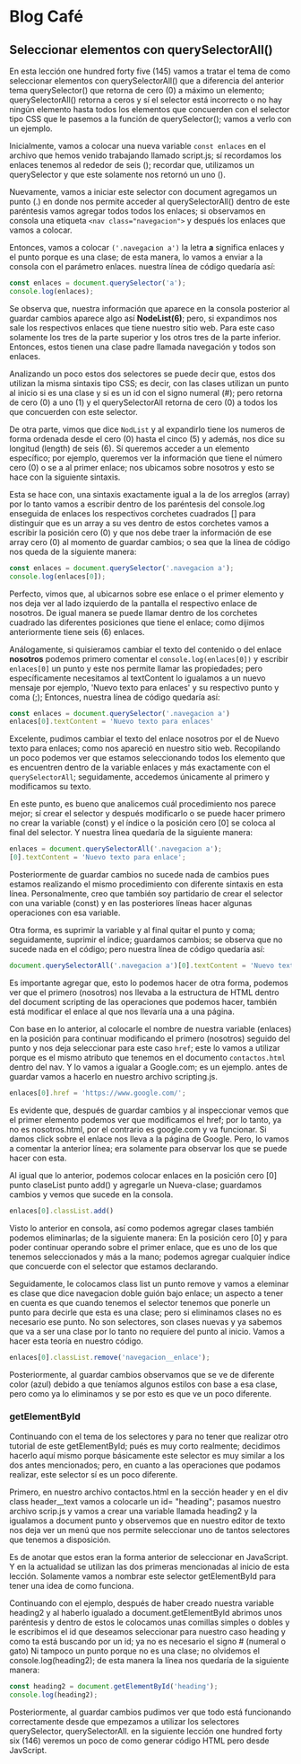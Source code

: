 # Blog Café

## Seleccionar elementos con querySelectorAll()

En esta lección one hundred forty five (145) vamos a tratar el tema de como seleccionar elementos con querySelectorAll() que a diferencia del anterior tema querySelector() que retorna de cero (0) a máximo un elemento; querySelectorAll() retorna a ceros y sí el selector está incorrecto o no hay ningún elemento hasta todos los elementos que concuerden con el selector tipo CSS que le pasemos a la función de querySelector(); vamos a verlo con un ejemplo.

Inicialmente, vamos a colocar una nueva variable `const enlaces` en el archivo que hemos venido trabajando llamado script.js; sí recordamos los enlaces tenemos al rededor de seis (); recordar que, utilizamos un querySelector y que este solamente nos retornó un uno ().

Nuevamente, vamos a iniciar este selector con document agregamos un punto (.) en donde nos permite acceder al querySelectorAll() dentro de este paréntesis vamos agregar todos todos los enlaces; si observamos en consola una etiqueta `<nav class="navegacion">` y después los enlaces que vamos a colocar.

Entonces, vamos a colocar `('.navegacion a')` la letra **a** significa enlaces y el punto porque es una clase; de esta manera, lo vamos a enviar a la consola con el parámetro enlaces. nuestra línea de código quedaría así:

```JavaScript
const enlaces = document.querySelector('a');
console.log(enlaces);
```

Se observa que, nuestra información que aparece en la consola posterior al guardar cambios aparece algo así **NodeList(6)**; pero, si expandimos nos sale los respectivos enlaces que tiene nuestro sitio web. Para este caso solamente los tres de la parte superior y los otros tres de la parte inferior. Entonces, estos tienen una clase padre llamada navegación y todos son enlaces.

Analizando un poco estos dos selectores se puede decir que, estos dos utilizan la misma sintaxis tipo CSS; es decir, con las clases utilizan un punto al inicio si es una clase y si es un id con el signo numeral (#); pero retorna de cero (0) a uno (1) y el querySelectorAll retorna de cero (0) a todos los que concuerden con este selector.

De otra parte, vimos que dice `NodList` y al expandirlo tiene los numeros de forma ordenada desde el cero (0) hasta el cinco (5) y además, nos dice su longitud (length) de seis (6). Sí queremos acceder a un elemento específico; por ejemplo, queremos ver la información que tiene el número cero (0) o se a al primer enlace; nos ubicamos sobre nosotros y esto se hace con la siguiente sintaxis.

Esta se hace con, una sintaxis exactamente igual a la de los arreglos (array) por lo tanto vamos a escribir dentro de los paréntesis del console.log enseguida de enlaces los respectivos corchetes cuadrados [] para distinguir que es un array a su ves dentro de estos corchetes vamos a escribir la posición cero (0) y que nos debe traer la información de ese array cero (0) al momento de guardar cambios; o sea que la línea de código nos queda de la siguiente manera:

```JavaScript
const enlaces = document.querySelector('.navegacion a');
console.log(enlaces[0]);
```

Perfecto, vimos que, al ubicarnos sobre ese enlace o el primer elemento y nos deja ver al lado izquierdo de la pantalla el respectivo enlace de nosotros. De igual manera se puede llamar dentro de los corchetes cuadrado las diferentes posiciones que tiene el enlace; como dijimos anteriormente tiene seis (6) enlaces.

Análogamente, si quisieramos cambiar el texto del contenido o del enlace **nosotros** podemos primero comentar el `console.log(enlaces[0])` y escribir `enlaces[0]` un punto y este nos permite llamar las propiedades; pero específicamente necesitamos al textContent lo igualamos a un nuevo mensaje por ejemplo, 'Nuevo texto para enlaces' y su respectivo punto y coma (;); Entonces, nuestra línea de código quedaría así:

```JavaScript
const enlaces = document.querySelector('.navegacion a')
enlaces[0].textContent = 'Nuevo texto para enlaces'
```

Excelente, pudimos cambiar el texto del enlace nosotros por el de Nuevo texto para enlaces; como nos apareció en nuestro sitio web. Recopilando un poco podemos ver que estamos seleccionando todos los elemento que es encuentren dentro de la variable enlaces y más exactamente con el `querySelectorAll`; seguidamente, accedemos únicamente al primero y modificamos su texto.

En este punto, es bueno que analicemos cuál procedimiento nos parece mejor; sí crear el selector y después modificarlo o se puede hacer primero no crear la variable (const) y el índice o la posición cero [0] se coloca al final del selector. Y nuestra línea quedaría de la siguiente manera:

```JavaScript
enlaces = document.querySelectorAll('.navegacion a');
[0].textContent = 'Nuevo texto para enlace';
```

Posteriormente de guardar cambios no sucede nada de cambios pues estamos realizando el mismo procedimiento con diferente sintaxis en esta línea. Personalmente, creo que también soy partidario de crear el selector con una variable (const) y en las posteriores líneas hacer algunas operaciones con esa variable.

Otra forma, es suprimir la variable y al final quitar el punto y coma; seguidamente, suprimir el índice; guardamos cambios; se observa que no sucede nada en el código; pero nuestra línea de código quedaría así:

```JavaScript
document.querySelectorAll('.navegacion a')[0].textContent = 'Nuevo texto para enlace';
```

Es importante agregar que, esto lo podemos hacer de otra forma, podemos ver que el primero (nosotros) nos llevaba a la estructura de HTML dentro del document scripting de las operaciones que podemos hacer, también está modificar el enlace al que nos llevaría una a una página.

Con base en lo anterior, al colocarle el nombre de nuestra variable (enlaces) en la posición para continuar modificando el primero (nosotros) seguido del punto y nos deja seleccionar para este caso `href`; este lo vamos a utilizar porque es el mismo atributo que tenemos en el documento `contactos.html` dentro del nav. Y lo vamos a igualar a Google.com; es un ejemplo. antes de guardar vamos a hacerlo en nuestro archivo scripting.js.

```JavaScript
enlaces[0].href = 'https://www.google.com/';
```

Es evidente que, después de guardar cambios y al inspeccionar vemos que el primer elemento podemos ver que modificamos el href; por lo tanto, ya no es nosotros.html, por el contrario es google.com y va funcionar. Si damos click sobre el enlace nos lleva a la
página de Google. Pero, lo vamos a comentar la anterior línea; era solamente para observar los que se puede hacer con esta.

Al igual que lo anterior, podemos colocar enlaces en la posición cero [0] punto claseList punto add() y agregarle un Nueva-clase; guardamos cambios y vemos que sucede en la consola.

```JavaScript
enlaces[0].classList.add()
```

Visto lo anterior en consola, así como podemos agregar clases también podemos eliminarlas; de la siguiente manera: En la posición cero [0] y para poder continuar operando sobre el primer enlace, que es uno de los que tenemos seleccionados y más a la mano; podemos agregar cualquier índice que concuerde con el selector que estamos declarando.

Seguidamente, le colocamos class list un punto remove y vamos a eleminar es clase que dice navegacion doble guión bajo enlace; un aspecto a tener en cuenta es que cuando tenemos el selector tenemos que ponerle un punto para decirle que esta es una clase; pero si eliminamos clases no es necesario ese punto. No son selectores, son clases nuevas y ya sabemos que va a ser una clase por lo tanto no requiere del punto al inicio. Vamos a hacer esta teoría en nuestro código.

```JavaScript
enlaces[0].classList.remove('navegacion__enlace');
```

Posteriormente, al guardar cambios observamos que se ve de diferente color (azul) debido a que teníamos algunos estilos con base a esa clase, pero como ya lo eliminamos y se por esto es que  ve un poco diferente.

### getElementById

Continuando con el tema de los selectores y para no tener que realizar otro tutorial de este getElementById; pués es muy corto realmente; decidimos hacerlo aquí mismo porque básicamente este selector es muy similar a los dos antes mencionados; pero, en cuanto a las operaciones que podamos realizar, este selector sí es un poco diferente.

Primero, en nuestro archivo contactos.html en la sección header y en el div class header__text vamos a colocarle un id= "heading"; pasamos nuestro archivo scrip.js y vamos a crear una variable llamada heading2 y la igualamos a document punto y observemos que en nuestro editor de texto nos deja ver un menú que nos permite seleccionar uno de tantos selectores que tenemos a disposición.

Es de anotar que estos eran la forma anterior de seleccionar en JavaScript. Y en la actualidad se utilizan las dos primeras mencionadas al inicio de esta lección. Solamente vamos a nombrar este selector getElementById para tener una idea de como funciona.

Continuando con el ejemplo, después de haber creado nuestra variable heading2 y al haberlo igualado a document.getElementById abrimos unos paréntesis y dentro de estos le colocamos unas comillas simples o dobles y le escribimos el id que deseamos seleccionar para nuestro caso heading y como ta está buscando por un id; ya no es necesario el signo # (numeral o gato) Ni tampoco un punto porque no es una clase; no olvidemos el console.log(heading2); de esta manera la línea nos quedaría de la siguiente manera:

```JavaScript
const heading2 = document.getElementById('heading');
console.log(heading2);
```

Posteriormente, al guardar cambios pudimos ver que todo está funcionando correctamente desde que empezamos a utilizar los selectores querySelector, querySelectorAll. en la siguiente lección one hundred forty six (146) veremos un poco de como generar código HTML pero desde JavScript.
